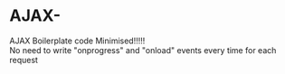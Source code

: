 # AJAX-
AJAX Boilerplate code Minimised!!!!! <br/>
No need to write "onprogress" and "onload" events every time for each request

